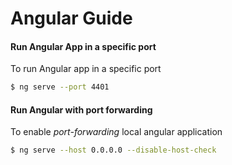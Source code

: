 # Angular Guide
#### Run Angular App in a specific port
To run Angular app in a specific port
```sh
$ ng serve --port 4401  
```

#### Run Angular with port forwarding
To enable _port-forwarding_ local angular application 

```sh
$ ng serve --host 0.0.0.0 --disable-host-check
```
